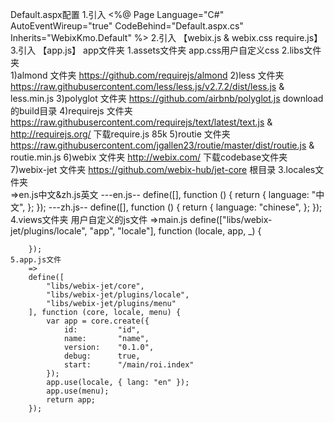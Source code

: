 Default.aspx配置
	1.引入  <%@ Page Language="C#" AutoEventWireup="true" CodeBehind="Default.aspx.cs" Inherits="WebixKmo.Default" %>
	2.引入  【webix.js & webix.css require.js】
	3.引入 	【app.js】
app文件夹
	1.assets文件夹  app.css用户自定义css 
	2.libs文件夹	
		1)almond 		文件夹 	https://github.com/requirejs/almond
		2)less		文件夹  https://raw.githubusercontent.com/less/less.js/v2.7.2/dist/less.js  & less.min.js
		3)polyglot	文件夹	https://github.com/airbnb/polyglot.js  download的build目录
		4)requirejs	文件夹	https://raw.githubusercontent.com/requirejs/text/latest/text.js  &  http://requirejs.org/ 下载require.js 85k
		5)routie		文件夹 	https://raw.githubusercontent.com/jgallen23/routie/master/dist/routie.js & routie.min.js
		6)webix		文件夹  http://webix.com/ 下载codebase文件夹
		7)webix-jet	文件夹  https://github.com/webix-hub/jet-core 根目录
	3.locales文件夹  
		=>en.js中文&zh.js英文
			---en.js--
			define([], function () {
				return {
					language: "中文",
				};
			});
			---zh.js--
			define([], function () {
				return {
					language: "chinese",
				};
			});
	4.views文件夹 用户自定义的js文件
		=>main.js
			define(["libs/webix-jet/plugins/locale", "app", "locale"], function (locale, app, _) {
			
		});
	5.app.js文件
		=>
		define([
			"libs/webix-jet/core",
			"libs/webix-jet/plugins/locale",
			"libs/webix-jet/plugins/menu"
		], function (core, locale, menu) {
			var app = core.create({
				id:			"id",
				name:		"name",
				version:	"0.1.0",
				debug:		true,
				start:		"/main/roi.index"
			});
			app.use(locale, { lang: "en" });
			app.use(menu);
			return app;
		});
